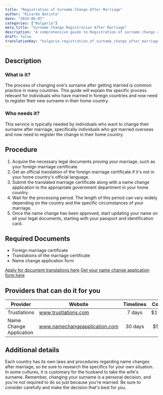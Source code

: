 ```yaml
---
title: "Registration of Surname Change After Marriage"
author: "Ricardo Batista"
date: "2024-06-07"
categories: ["Bulgaria"]
meta_title: "Surname Change Registration After Marriage"
description: "A comprehensive guide to Registration of surname change after the marriage"
draft: false
translationKey: "bulgaria-registration_of_surname_change_after_marriage"
---
```


## Description
### What is it?
The process of changing one's surname after getting married is common practice in many countries. This guide will explain the specific process relevant for individuals who have married in foreign countries and now need to register their new surname in their home country.

### Who needs it?
This service is typically needed by individuals who want to change their surname after marriage, specifically individuals who got married overseas and now need to register the change in their home country. 

## Procedure
1. Acquire the necessary legal documents proving your marriage, such as your foreign marriage certificate.
2. Get an official translation of the foreign marriage certificate if it's not in your home country's official language.
3. Submit the translated marriage certificate along with a name change application to the appropriate government department in your home country.
4. Wait for the processing period. The length of this period can vary widely depending on the country and the specific circumstances of your marriage.
5. Once the name change has been approved, start updating your name on all your legal documents, starting with your passport and identification card.

## Required Documents
- Foreign marriage certificate
- Translations of the marriage certificate
- Name change application form

[Apply for document translations here](https://www.trustlations.com/)
[Get your name change application form here](https://www.namechangeapplication.com/)

## Providers that can do it for you

| Provider        |     Website                 |     Timelines    |       Cost      |
| --------------- | --------------------------- |  :-------------: | :-------------: |
| Trustlations    |  www.trustlations.com       |      7 days      |        $100       |
| Name Change Application |  www.namechangeapplication.com | 30 days | $50 |

## Additional details
Each country has its own laws and procedures regarding name changes after marriage, so be sure to research the specifics for your own situation. 
In some cultures, it is customary for the husband to take the wife's surname. 
Remember, changing your surname is a personal decision, and you're not required to do so just because you're married. Be sure to consider carefully and make the decision that's best for you.